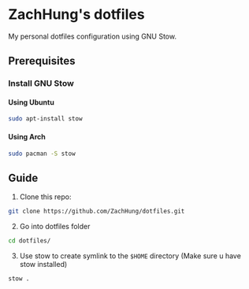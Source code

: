 # ZachHung's dotfiles

My personal dotfiles configuration using GNU Stow.

## Prerequisites

### Install GNU Stow

#### Using Ubuntu

```bash
sudo apt-install stow
```

#### Using Arch

```bash
sudo pacman -S stow
```

## Guide

1. Clone this repo:

```bash
git clone https://github.com/ZachHung/dotfiles.git
```

2. Go into dotfiles folder

```bash
cd dotfiles/
```

3. Use stow to create symlink to the `$HOME` directory (Make sure u have stow installed)

```bash
stow .
```
